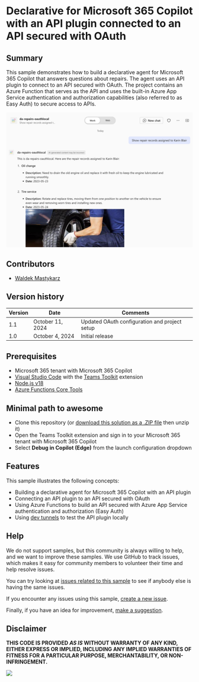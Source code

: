 # Declarative for Microsoft 365 Copilot with an API plugin connected to an API secured with OAuth

## Summary

This sample demonstrates how to build a declarative agent for Microsoft 365 Copilot that answers questions about repairs. The agent uses an API plugin to connect to an API secured with OAuth. The project contains an Azure Function that serves as the API and uses the built-in Azure App Service authentication and authorization capabilities (also referred to as Easy Auth) to secure access to APIs.

![Declarative agent answering questions about repairs using the information from an API secured with OAuth](./assets/screenshot.png)

## Contributors

* [Waldek Mastykarz](https://github.com/waldekmastykarz)

## Version history

Version|Date|Comments
-------|----|--------
1.1|October 11, 2024|Updated OAuth configuration and project setup
1.0|October 4, 2024|Initial release

## Prerequisites

* Microsoft 365 tenant with Microsoft 365 Copilot
* [Visual Studio Code](https://code.visualstudio.com/) with the [Teams Toolkit](https://marketplace.visualstudio.com/items?itemName=TeamsDevApp.ms-teams-vscode-extension) extension
* [Node.js v18](https://nodejs.org/en/download/package-manager)
* [Azure Functions Core Tools](https://learn.microsoft.com/azure/azure-functions/functions-run-local#install-the-azure-functions-core-tools)

## Minimal path to awesome

* Clone this repository (or [download this solution as a .ZIP file](https://pnp.github.io/download-partial/?url=https://github.com/pnp/copilot-pro-dev-samples/tree/main/samples/da-repairs-oauth) then unzip it)
* Open the Teams Toolkit extension and sign in to your Microsoft 365 tenant with Microsoft 365 Copilot
* Select **Debug in Copilot (Edge)** from the launch configuration dropdown

## Features

This sample illustrates the following concepts:

* Building a declarative agent for Microsoft 365 Copilot with an API plugin
* Connecting an API plugin to an API secured with OAuth
* Using Azure Functions to build an API secured with Azure App Service authentication and authorization (Easy Auth)
* Using [dev tunnels](https://learn.microsoft.com/azure/developer/dev-tunnels/overview) to test the API plugin locally

## Help

We do not support samples, but this community is always willing to help, and we want to improve these samples. We use GitHub to track issues, which makes it easy for  community members to volunteer their time and help resolve issues.

You can try looking at [issues related to this sample](https://github.com/pnp/copilot-pro-dev-samples/issues?q=label%3A%22sample%3A%20da-repairs-oauth%22) to see if anybody else is having the same issues.

If you encounter any issues using this sample, [create a new issue](https://github.com/pnp/copilot-pro-dev-samples/issues/new).

Finally, if you have an idea for improvement, [make a suggestion](https://github.com/pnp/copilot-pro-dev-samples/issues/new).

## Disclaimer

**THIS CODE IS PROVIDED *AS IS* WITHOUT WARRANTY OF ANY KIND, EITHER EXPRESS OR IMPLIED, INCLUDING ANY IMPLIED WARRANTIES OF FITNESS FOR A PARTICULAR PURPOSE, MERCHANTABILITY, OR NON-INFRINGEMENT.**

![](https://m365-visitor-stats.azurewebsites.net/SamplesGallery/da-repairs-oauth)
